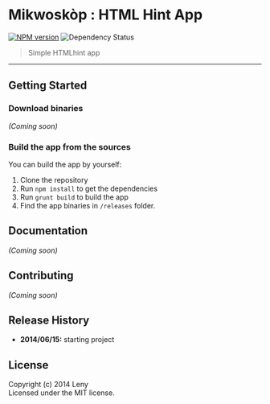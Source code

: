 # Mikwoskòp : HTML Hint App

[![NPM version](http://img.shields.io/npm/v/htmlhint-app.svg)](https://www.npmjs.org/package/htmlhint-app) 
![Dependency Status](https://david-dm.org/mikwoskop/htmlhint-app.svg)

> Simple HTMLhint app

* * *

## Getting Started

### Download binaries

_(Coming soon)_

### Build the app from the sources

You can build the app by yourself:

1. Clone the repository
2. Run `npm install` to get the dependencies
3. Run `grunt build` to build the app
4. Find the app binaries in `/releases` folder.

## Documentation

_(Coming soon)_

## Contributing

_(Coming soon)_

## Release History

* **2014/06/15:** starting project

## License
Copyright (c) 2014 Leny  
Licensed under the MIT license.
